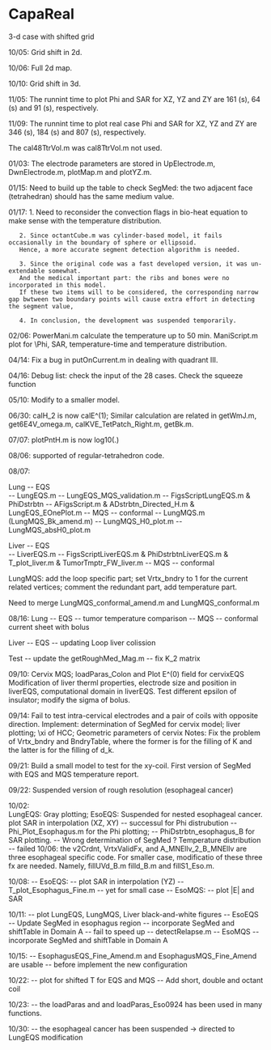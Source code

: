 # CapaReal
3-d case with shifted grid

10/05: Grid shift in 2d.

10/06: Full 2d map.

10/10: Grid shift in 3d.

11/05: The runnint time to plot Phi and SAR for XZ, YZ and ZY 
are 161 (s), 64 (s) and 91 (s), respectively. 

11/09: The runnint time to plot real case Phi and SAR for XZ, YZ and ZY 
are 346 (s), 184 (s) and 807 (s), respectively.

The cal48TtrVol.m was cal8TtrVol.m not used. 

01/03: The electrode parameters are stored in UpElectrode.m, DwnElectrode.m, plotMap.m and plotYZ.m.

01/15: Need to build up the table to check SegMed: the two adjacent face (tetrahedran) should has the same medium value. 

01/17: 1. Need to reconsider the convection flags in bio-heat equation to make sense with the temperature distribution. 
       
       2. Since octantCube.m was cylinder-based model, it fails occasionally in the boundary of sphere or ellipsoid.
       Hence, a more accurate segment detection algorithm is needed. 
       
       3. Since the original code was a fast developed version, it was un-extendable somewhat. 
       And the medical important part: the ribs and bones were no incorporated in this model.
       If these two items will to be considered, the corresponding narrow gap bwtween two boundary points will cause extra effort in detecting the segment value,

       4. In conclusion, the development was suspended temporarily.

02/06: PowerMani.m calculate the temperature up to 50 min.
       ManiScript.m plot for \Phi, SAR, temperature-time and temperature distribution.

04/14: Fix a bug in putOnCurrent.m in dealing with quadrant III.

04/16: Debug list: check the input of the 28 cases.
       Check the squeeze function

05/10: Modify to a smaller model.

06/30: calH_2 is now calE^(1); 
Similar calculation are related in getWmJ.m, get6E4V_omega.m, calKVE_TetPatch_Right.m, getBk.m.

07/07: plotPntH.m is now log10(.)

08/06: supported of regular-tetrahedron code.

08/07: 

Lung -- EQS  
        -- LungEQS.m
        -- LungEQS_MQS_validation.m
        -- FigsScriptLungEQS.m & PhiDstrbtn
        -- AFigsScript.m & ADstrbtn_Directed_H.m & LungEQS_EOnePlot.m
        -- MQS -- conformal
        -- LungMQS.m (LungMQS_Bk_amend.m)
        -- LungMQS_H0_plot.m
        -- LungMQS_absH0_plot.m

Liver   -- EQS  
            -- LiverEQS.m
            -- FigsScriptLiverEQS.m & PhiDstrbtnLiverEQS.m & T_plot_liver.m & TumorTmptr_FW_liver.m
        -- MQS -- conformal


LungMQS:  add the loop specific part; 
          set Vrtx_bndry to 1 for the current related vertices; 
          comment the redundant part, add temperature part.

Need to merge LungMQS_conformal_amend.m and LungMQS_conformal.m 

08/16:
Lung    -- EQS  -- tumor temperature comparison
        -- MQS  -- conformal current sheet with bolus

Liver   -- EQS  -- updating Loop liver colission

Test    -- update the getRoughMed_Mag.m
        -- fix K_2 matrix

09/10:   Cervix MQS; loadParas_Colon and Plot E^(0) field for cervixEQS
        Modification of liver therml properties, electrode size and position in liverEQS, computational domain in liverEQS.
        Test different epsilon of insulator; modify the sigma of bolus.

09/14:   Fail to test intra-cervical electrodes and a pair of coils with opposite direction. 
        Implement: determination of SegMed for cervix model; liver plotting; \xi of HCC; Geometric parameters of cervix
        Notes: Fix the problem of Vrtx_bndry and BndryTable, where the former is for the filling of K and the latter is for the filling of d_k.

09/21:   Build a small model to test for the xy-coil.
        First version of SegMed with EQS and MQS temperature report.

09/22:  Suspended version of rough resolution (esophageal cancer)

10/02:  
LungEQS: Gray plotting; 
EsoEQS: Suspended for nested esophageal cancer.
        plot SAR in interpolation (XZ, XY)
          -- successul for Phi distrubution
          -- Phi_Plot_Esophagus.m for the Phi plotting; 
          -- PhiDstrbtn_esophagus_B for SAR plotting.
              -- Wrong determination of SegMed ?
        Temperature distribution
          -- failed
10/06: 
  the v2Crdnt, VrtxValidFx, and A_MNEllv_2_B_MNEllv are three esophageal specific code. 
  For smaller case, modificatio of these three fx are needed.
  Namely, fillUVd_B.m filld_B.m and fillS1_Eso.m.

10/08: 
  -- EsoEQS: 
    -- plot SAR in interpolation (YZ)
    -- T_plot_Esophagus_Fine.m
    -- yet for small case 
  -- EsoMQS: 
    -- plot |E| and SAR

10/11: 
  -- plot LungEQS, LungMQS, Liver black-and-white figures
  -- EsoEQS
    -- Update SegMed in esophagus region
    -- incorporate SegMed and shiftTable in Domain A
    -- fail to speed up
      -- detectRelapse.m
  -- EsoMQS
    -- incorporate SegMed and shiftTable in Domain A

10/15: 
  -- EsophagusEQS_Fine_Amend.m and EsophagusMQS_Fine_Amend are usable
  -- before implement the new configuration

10/22:
  -- plot for shifted T for EQS and MQS
  -- Add short, double and octant coil

10/23:
  -- the loadParas and and loadParas_Eso0924 has been used in many functions.

10/30:
  -- the esophageal cancer has been suspended -> directed to LungEQS modification